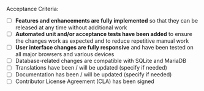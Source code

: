 <!--
Please describe your pull request:
- What does it implement / fix / improve?
- Is it related to an existing issue?
-->

<!--
After submitting your first pull request, you will automatically be asked to accept our Contributor License Agreement (CLA):

https://github.com/photoprism/photoprism/blob/develop/CONTRIBUTING.md#contributor-license-agreement-cla

Because we want to create the best possible product for our users, we have a set of guidelines to ensure that all submissions are acceptable.
Please check the following items by replacing "[ ]" with "[x]".
You can also do this when viewing the pull request after it was created:
-->

Acceptance Criteria:

- [ ] **Features and enhancements are fully implemented** so that they can be released at any time without additional work
- [ ] **Automated unit and/or acceptance tests have been added** to ensure the changes work as expected and to reduce repetitive manual work
- [ ] **User interface changes are fully responsive** and have been tested on all major browsers and various devices
- [ ] Database-related changes are compatible with SQLite and MariaDB
- [ ] Translations have been / will be updated (specify if needed)
- [ ] Documentation has been / will be updated (specify if needed)
- [ ] Contributor License Agreement (CLA) has been signed

<!--
Reviewing, testing and finally merging pull requests consumes significant resources on our side. Unless it's just a small fix, it may take several months.

Thanks for your patience :)
-->

